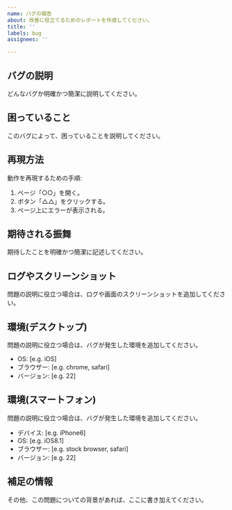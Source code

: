 ```yaml
---
name: バグの報告
about: 改善に役立てるためのレポートを作成してください。
title: ''
labels: bug
assignees: ''

---
```


## バグの説明
どんなバグか明確かつ簡潔に説明してください。

## 困っていること
このバグによって、困っていることを説明してください。

## 再現方法
動作を再現するための手順:
1. ページ「○○」を開く。
2. ボタン「△△」をクリックする。
3. ページ上にエラーが表示される。

## 期待される振舞
期待したことを明確かつ簡潔に記述してください。

## ログやスクリーンショット
問題の説明に役立つ場合は、ログや画面のスクリーンショットを追加してください。

## 環境(デスクトップ)
問題の説明に役立つ場合は、バグが発生した環境を追加してください。

 - OS: [e.g. iOS]
 - ブラウザー: [e.g. chrome, safari]
 - バージョン: [e.g. 22]

## 環境(スマートフォン)
問題の説明に役立つ場合は、バグが発生した環境を追加してください。

 - デバイス: [e.g. iPhone6]
 - OS: [e.g. iOS8.1]
 - ブラウザー: [e.g. stock browser, safari]
 - バージョン: [e.g. 22]

## 補足の情報
その他、この問題についての背景があれば、ここに書き加えてください。

